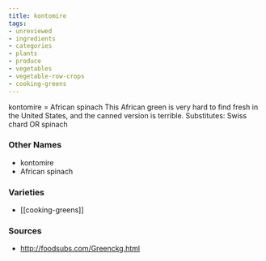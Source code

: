 ```yaml
---
title: kontomire
tags:
- unreviewed
- ingredients
- categories
- plants
- produce
- vegetables
- vegetable-row-crops
- cooking-greens
---
```

kontomire = African spinach This African green is very hard to find fresh in the United States, and the canned version is terrible. Substitutes: Swiss chard OR spinach

### Other Names

* kontomire
* African spinach

### Varieties

* [[cooking-greens]]

### Sources
* http://foodsubs.com/Greenckg.html
